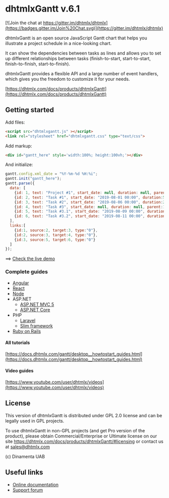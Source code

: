 # dhtmlxGantt v.6.1

[![Join the chat at https://gitter.im/dhtmlx/dhtmlx](https://badges.gitter.im/Join%20Chat.svg)](https://gitter.im/dhtmlx/dhtmlx)

dhtmlxGantt is an open source JavaScript Gantt chart that helps you illustrate a project schedule in a nice-looking chart. 

It can show the dependencies between tasks as lines and allows you to set up different relationships between tasks (finish-to-start, start-to-start, finish-to-finish, start-to-finish).

dhtmlxGantt provides a flexible API and a large number of event handlers, which gives you the freedom to customize it for your needs.

[https://dhtmlx.com/docs/products/dhtmlxGantt](https://dhtmlx.com/docs/products/dhtmlxGantt)

## Getting started

Add files:

~~~html
<script src="dhtmlxgantt.js" ></script>
<link rel="stylesheet" href="dhtmlxgantt.css" type="text/css">
~~~

Add markup:

~~~html
<div id="gantt_here" style='width:100%; height:100vh;'></div>
~~~

And initialize:

~~~js
gantt.config.xml_date = "%Y-%m-%d %H:%i";
gantt.init("gantt_here");
gantt.parse({
  data: [
    {id: 1, text: "Project #1", start_date: null, duration: null, parent:0, progress: 0, open: true},
    {id: 2, text: "Task #1", start_date: "2019-08-01 00:00", duration:5, parent:1, progress: 1},
    {id: 3, text: "Task #2", start_date: "2019-08-06 00:00", duration:2, parent:1, progress: 0.5},
    {id: 4, text: "Task #3", start_date: null, duration: null, parent:1, progress: 0.8, open: true},
    {id: 5, text: "Task #3.1", start_date: "2019-08-09 00:00", duration:2, parent:4, progress: 0.2},
    {id: 6, text: "Task #3.2", start_date: "2019-08-11 00:00", duration:1, parent:4, progress: 0}
  ],
  links:[
    {id:1, source:2, target:3, type:"0"},
    {id:2, source:3, target:4, type:"0"},
    {id:3, source:5, target:6, type:"0"}
  ]
});
~~~

==> [Check the live demo](http://snippet.dhtmlx.com/488b9857e)

### Complete guides

- [Angular](https://dhtmlx.com/blog/dhtmlx-gantt-chart-usage-angularjs-2-framework/)
- [React](https://dhtmlx.com/blog/create-react-gantt-chart-component-dhtmlxgantt/)
- [Node](https://docs.dhtmlx.com/gantt/desktop__howtostart_nodejs.html)
- ASP.NET
  - [ASP.NET MVC 5](https://docs.dhtmlx.com/gantt/desktop__howtostart_dotnet.html)
  - [ASP.NET Core](https://docs.dhtmlx.com/gantt/desktop__howtostart_dotnet_core.html)
- PHP
  - [Laravel](https://docs.dhtmlx.com/gantt/desktop__howtostart_php_laravel.html)
  - [Slim framework](https://docs.dhtmlx.com/gantt/desktop__howtostart_php_laravel.html)
- [Ruby on Rails](https://docs.dhtmlx.com/gantt/desktop__howtostart_ruby.html)

#### All tutorials

[https://docs.dhtmlx.com/gantt/desktop__howtostart_guides.html](https://docs.dhtmlx.com/gantt/desktop__howtostart_guides.html)

#### Video guides

[https://www.youtube.com/user/dhtmlx/videos](https://www.youtube.com/user/dhtmlx/videos)

## License

This version of dhtmlxGantt is distributed under GPL 2.0 license and can be legally used in GPL projects. 

To use dhtmlxGantt in non-GPL projects (and get Pro version of the product), please obtain Commercial/Enterprise or Ultimate license on our site https://dhtmlx.com/docs/products/dhtmlxGantt/#licensing or contact us at sales@dhtmlx.com

(c) Dinamenta UAB

## Useful links

- [Online  documentation](https://docs.dhtmlx.com/gantt/)
- [Support forum](https://forum.dhtmlx.com/c/gantt)
